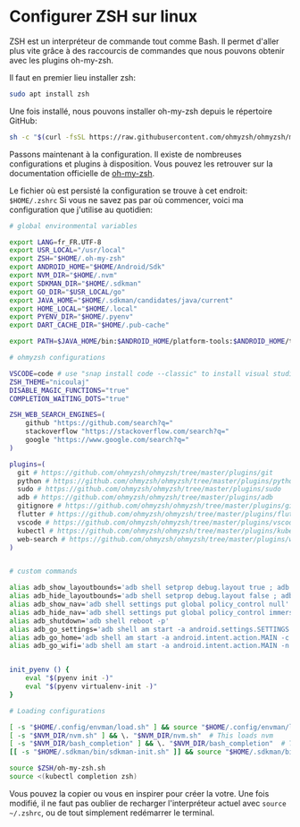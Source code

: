 # Configurer ZSH sur linux

ZSH est un interpréteur de commande tout comme Bash. Il permet d'aller plus vite grâce à des
raccourcis de commandes que nous pouvons obtenir avec les plugins oh-my-zsh.

Il faut en premier lieu installer zsh:

```sh
sudo apt install zsh
```

Une fois installé, nous pouvons installer oh-my-zsh depuis le répertoire GitHub:

```sh
sh -c "$(curl -fsSL https://raw.githubusercontent.com/ohmyzsh/ohmyzsh/master/tools/install.sh)"
```

Passons maintenant à la configuration. Il existe de nombreuses configurations et plugins à disposition.
Vous pouvez les retrouver sur la documentation officielle de [oh-my-zsh](https://github.com/ohmyzsh/ohmyzsh/wiki).

Le fichier où est persisté la configuration se trouve à cet endroit: `$HOME/.zshrc`
Si vous ne savez pas par où commencer, voici ma configuration que j'utilise au quotidien:

```sh
# global environmental variables

export LANG=fr_FR.UTF-8
export USR_LOCAL="/usr/local"
export ZSH="$HOME/.oh-my-zsh"
export ANDROID_HOME="$HOME/Android/Sdk"
export NVM_DIR="$HOME/.nvm"
export SDKMAN_DIR="$HOME/.sdkman"
export GO_DIR="$USR_LOCAL/go"
export JAVA_HOME="$HOME/.sdkman/candidates/java/current"
export HOME_LOCAL="$HOME/.local"
export PYENV_DIR="$HOME/.pyenv"
export DART_CACHE_DIR="$HOME/.pub-cache"

export PATH=$JAVA_HOME/bin:$ANDROID_HOME/platform-tools:$ANDROID_HOME/tools/bin:$HOME/bin:$HOME_LOCAL/bin:$USR_LOCAL/bin:$GO_DIR/bin:$DART_CACHE_DIR/bin:$PYENV_DIR/bin:$PATH

# ohmyzsh configurations

VSCODE=code # use "snap install code --classic" to install visual studio code
ZSH_THEME="nicoulaj"
DISABLE_MAGIC_FUNCTIONS="true"
COMPLETION_WAITING_DOTS="true"

ZSH_WEB_SEARCH_ENGINES=(
    github "https://github.com/search?q="
    stackoverflow "https://stackoverflow.com/search?q="
    google "https://www.google.com/search?q="
)

plugins=(
  git # https://github.com/ohmyzsh/ohmyzsh/tree/master/plugins/git
  python # https://github.com/ohmyzsh/ohmyzsh/tree/master/plugins/python
  sudo # https://github.com/ohmyzsh/ohmyzsh/tree/master/plugins/sudo
  adb # https://github.com/ohmyzsh/ohmyzsh/tree/master/plugins/adb
  gitignore # https://github.com/ohmyzsh/ohmyzsh/tree/master/plugins/gitignore
  flutter # https://github.com/ohmyzsh/ohmyzsh/tree/master/plugins/flutter
  vscode # https://github.com/ohmyzsh/ohmyzsh/tree/master/plugins/vscode
  kubectl # https://github.com/ohmyzsh/ohmyzsh/tree/master/plugins/kubectl
  web-search # https://github.com/ohmyzsh/ohmyzsh/tree/master/plugins/web-search
)


# custom commands

alias adb_show_layoutbounds='adb shell setprop debug.layout true ; adb shell service call activity 1599295570'
alias adb_hide_layoutbounds='adb shell setprop debug.layout false ; adb shell service call activity 1599295570'
alias adb_show_nav='adb shell settings put global policy_control null'
alias adb_hide_nav='adb shell settings put global policy_control immersive.status=com.package1,com.package2:immersive.navigation=apps,-com.package3'
alias adb_shutdown='adb shell reboot -p'
alias adb_go_settings='adb shell am start -a android.settings.SETTINGS'
alias adb_go_home='adb shell am start -a android.intent.action.MAIN -c android.intent.category.HOME'
alias adb_go_wifi='adb shell am start -a android.intent.action.MAIN -n com.android.settings/.wifi.WifiSettings'


init_pyenv () {
    eval "$(pyenv init -)"
    eval "$(pyenv virtualenv-init -)"
}

# Loading configurations

[ -s "$HOME/.config/envman/load.sh" ] && source "$HOME/.config/envman/load.sh"
[ -s "$NVM_DIR/nvm.sh" ] && \. "$NVM_DIR/nvm.sh"  # This loads nvm
[ -s "$NVM_DIR/bash_completion" ] && \. "$NVM_DIR/bash_completion"  # This loads nvm bash_completion
[[ -s "$HOME/.sdkman/bin/sdkman-init.sh" ]] && source "$HOME/.sdkman/bin/sdkman-init.sh"

source $ZSH/oh-my-zsh.sh
source <(kubectl completion zsh)

```

Vous pouvez la copier ou vous en inspirer pour créer la votre.
Une fois modifié, il ne faut pas oublier de recharger l'interpréteur actuel avec `source ~/.zshrc`, ou de tout simplement
redémarrer le terminal.

